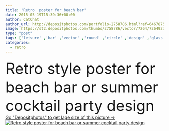 ```yaml
---
title: 'Retro  poster for beach bar'
date: 2015-05-19T15:39:36+00:00
author: CatChat
author_url: http://depositphotos.com/portfolio-2758786.html?ref=64678756
image: https://st2.depositphotos.com/thumbs/2758786/vector/7264/72649233/api_thumb_450.jpg?forcejpeg=true
type: "post"
tags: ['leisure' ,'bar' ,'vector' ,'round' ,'circle' ,'design' ,'glass' ,'holiday' ,'party' ,'season' ,'travel' ,'summer' ,'orange' ,'cloud' ,'Menu' ,'restaurant' ,'sea' ,'drink' ,'retro' ,'vintage' ,'wave' ,'banner' ,'tropical' ,'rest' ,'relax' ,'beverage' ,'cafe' ,'fingers' ,'template' ,'beach' ,'ocean' ,'invitation' ,'juice' ,'citrus' ,'cocktail' ,'vacation' ,'alcohol' ,'resort' ,'paradise' ,'advertising' ,'straw' ,'spirits' ,'poster' ,'island' ,'seagull' ,'palms' ,'ladies' ,'nonalcoholic' ,'strand' ,'old style' ]
categories: 
  - retro
---
```

<div aling="center">
            <font size="60"> Retro style poster for beach bar or summer cocktail party design</font>   
</div>
<div>
    <a href='https://depositphotos.com/72649233/stock-illustration-retro-poster-for-beach-bar.html?ref=64678756' target=_blank > Go "Depositphotos" to get lage size of this picture ->
        <img href='https://depositphotos.com/72649233/stock-illustration-retro-poster-for-beach-bar.html?ref=64678756' src='https://st2.depositphotos.com/2758786/7264/v/950/depositphotos_72649233-stock-illustration-retro-poster-for-beach-bar.jpg?forcejpeg=true' alt='Retro style poster for beach bar or summer cocktail party design' >
    </a>
</div>
